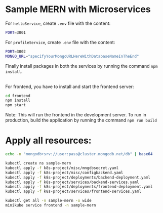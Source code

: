 # Sample MERN with Microservices



For `helloService`, create `.env` file with the content:
```bash
PORT=3001
```

For `profileService`, create `.env` file with the content:
```bash
PORT=3002
MONGO_URL="specifyYourMongoURLHereWithDatabaseNameInTheEnd"
```

Finally install packages in both the services by running the command `npm install`.

<br/>
For frontend, you have to install and start the frontend server:

```bash
cd frontend
npm install
npm start
```

Note: This will run the frontend in the development server. To run in production, build the application by running the command `npm run build`

# Apply all resources:
```sh
echo -n "mongodb+srv://user:pass@cluster.mongodb.net/db" | base64
```
```sh
kubectl create ns sample-mern
kubectl apply -f k8s-project/misc/mngdbsecret.yaml
kubectl apply -f k8s-project/misc/configbackend.yaml
kubectl apply -f k8s-project/deployments/backend-deployment.yaml
kubectl apply -f k8s-project/services/backend-services.yaml
kubectl apply -f k8s-project/deployments/frontend-deployment.yaml
kubectl apply -f k8s-project/services/frontend-services.yaml 
```

```sh
kubectl get all -n sample-mern -o wide
minikube service frontend -n sample-mern

```